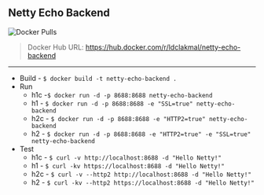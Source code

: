 ## Netty Echo Backend

![Docker Pulls](https://img.shields.io/docker/pulls/ldclakmal/netty-echo-backend)

> Docker Hub URL: https://hub.docker.com/r/ldclakmal/netty-echo-backend

---

- Build - `$ docker build -t netty-echo-backend .`
- Run
    - h1c -`$ docker run -d -p 8688:8688 netty-echo-backend`
    - h1 - `$ docker run -d -p 8688:8688 -e "SSL=true" netty-echo-backend`
    - h2c - `$ docker run -d -p 8688:8688 -e "HTTP2=true" netty-echo-backend`
    - h2 - `$ docker run -d -p 8688:8688 -e "HTTP2=true" -e "SSL=true" netty-echo-backend`
- Test
    - h1c - `$ curl -v http://localhost:8688 -d "Hello Netty!"`
    - h1 - `$ curl -kv https://localhost:8688 -d "Hello Netty!"`
    - h2c - `$ curl -v --http2 http://localhost:8688 -d "Hello Netty!"`
    - h2 - `$ curl -kv --http2 https://localhost:8688 -d "Hello Netty!"`
